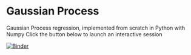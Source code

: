 # Gaussian Process
Gaussian Process regression, implemented from scratch in Python with Numpy
Click the button below to launch an interactive session

[![Binder](https://mybinder.org/badge_logo.svg)](https://mybinder.org/v2/gh/TimoFlesch/GaussianProcess/master?filepath=gaussian_process.ipynb)
